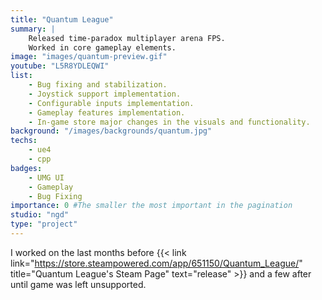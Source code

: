 ```yaml
---
title: "Quantum League"
summary: |
    Released time-paradox multiplayer arena FPS.  
    Worked in core gameplay elements.
image: "images/quantum-preview.gif"
youtube: "L5R8YDLEQWI"
list:
    - Bug fixing and stabilization.
    - Joystick support implementation.
    - Configurable inputs implementation.
    - Gameplay features implementation.
    - In-game store major changes in the visuals and functionality.
background: "/images/backgrounds/quantum.jpg"
techs:
    - ue4
    - cpp
badges:
    - UMG UI
    - Gameplay
    - Bug Fixing
importance: 0 #The smaller the most important in the pagination
studio: "ngd"
type: "project"
---
```


I worked on the last months before {{< link link="https://store.steampowered.com/app/651150/Quantum_League/" title="Quantum League's Steam Page" text="release" >}} and a few after until game was left unsupported.